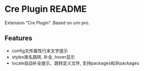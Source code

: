 # Cre Plugin README

Extension "Cre Plugin". Based on umi pro.

## Features

- config文件属性行末文字提示
- styles类名跳转, 补全, hover显示
- locale自动补全提示，跳转定义文件, 支持packages和非packages